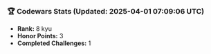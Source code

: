 ### 🏆 Codewars Stats (Updated: 2025-04-01 07:09:06 UTC)

- **Rank:** 8 kyu
- **Honor Points:** 3
- **Completed Challenges:** 1
